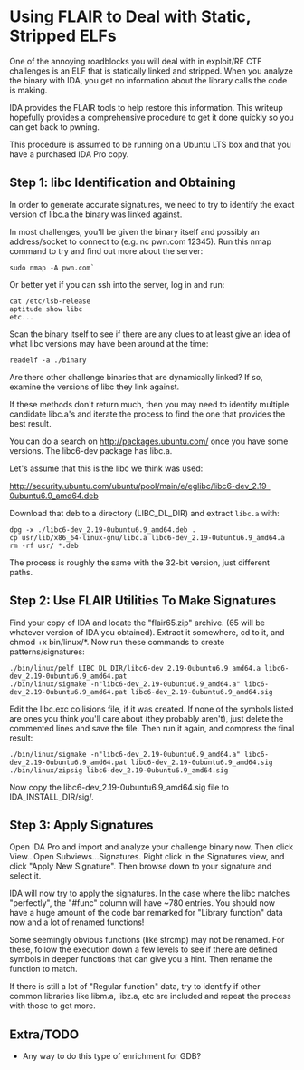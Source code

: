 # Using FLAIR to Deal with Static, Stripped ELFs

One of the annoying roadblocks you will deal with in exploit/RE CTF challenges
is an ELF that is statically linked and stripped.  When you analyze the binary
with IDA, you get no information about the library calls the code is making.

IDA provides the FLAIR tools to help restore this information. This writeup
hopefully provides a comprehensive procedure to get it done quickly so you can
get back to pwning.

This procedure is assumed to be running on a Ubuntu LTS box and that you have a purchased
IDA Pro copy.


## Step 1: libc Identification and Obtaining

In order to generate accurate signatures, we need to try to identify the exact version
of libc.a the binary was linked against. 

In most challenges, you'll be given the binary itself and possibly an
address/socket to connect to (e.g. nc pwn.com 12345). 
Run this nmap command to try and find out more about the server:

```
sudo nmap -A pwn.com`
```

Or better yet if you can ssh into the server, log in and run:

```
cat /etc/lsb-release
aptitude show libc
etc...
```

Scan the binary itself to see if there are any clues  to at least give an idea of
what libc versions may have been around at the time:

```
readelf -a ./binary
```

Are there other challenge binaries that are dynamically linked? If so, examine
the versions of libc they link against.

If these methods don't return much, then you may need to identify multiple
candidate libc.a's and iterate the process to find the one that provides the
best result.

You can do a search on http://packages.ubuntu.com/ once you have some versions.
The libc6-dev package has libc.a.

Let's assume that this is the libc we think was used:

http://security.ubuntu.com/ubuntu/pool/main/e/eglibc/libc6-dev_2.19-0ubuntu6.9_amd64.deb

Download that deb to a directory (LIBC_DL_DIR) and extract `libc.a` with:

```
dpg -x ./libc6-dev_2.19-0ubuntu6.9_amd64.deb .
cp usr/lib/x86_64-linux-gnu/libc.a libc6-dev_2.19-0ubuntu6.9_amd64.a
rm -rf usr/ *.deb
```

The process is roughly the same with the 32-bit version, just different paths.

## Step 2: Use FLAIR Utilities To Make Signatures

Find your copy of IDA and locate the "flair65.zip" archive. (65 will be whatever
version of IDA you obtained). Extract it somewhere, cd to it, and chmod +x
bin/linux/*. Now run these commands to create patterns/signatures:

```
./bin/linux/pelf LIBC_DL_DIR/libc6-dev_2.19-0ubuntu6.9_amd64.a libc6-dev_2.19-0ubuntu6.9_amd64.pat
./bin/linux/sigmake -n"libc6-dev_2.19-0ubuntu6.9_amd64.a" libc6-dev_2.19-0ubuntu6.9_amd64.pat libc6-dev_2.19-0ubuntu6.9_amd64.sig
```

Edit the libc.exc collisions file, if it was created. If none of the symbols listed are ones you
think you'll care about (they probably aren't), just delete the commented lines and save the file. Then
run it again, and compress the final result:

```
./bin/linux/sigmake -n"libc6-dev_2.19-0ubuntu6.9_amd64.a" libc6-dev_2.19-0ubuntu6.9_amd64.pat libc6-dev_2.19-0ubuntu6.9_amd64.sig
./bin/linux/zipsig libc6-dev_2.19-0ubuntu6.9_amd64.sig
```

Now copy the libc6-dev_2.19-0ubuntu6.9_amd64.sig file to IDA_INSTALL_DIR/sig/. 

## Step 3: Apply Signatures

Open IDA Pro and import and analyze your challenge binary now. Then click
View...Open Subviews...Signatures. Right click in the Signatures view, and click
"Apply New Signature".  Then browse down to your signature and select it. 

IDA will now try to apply the signatures. In the case where the libc matches
"perfectly", the "#func" column will have ~780 entries. You should now have a
huge amount of the code bar remarked for "Library function" data now and a lot
of renamed functions!

Some seemingly obvious functions (like strcmp) may not be renamed. For these,
follow the execution down a few levels to see if there are defined symbols in
deeper functions that can give you a hint. Then rename the function to match.

If there is still a lot of "Regular function" data, try to identify if other
common libraries like libm.a, libz.a, etc are included and repeat the process
with those to get more.

## Extra/TODO

* Any way to do this type of enrichment for GDB?


